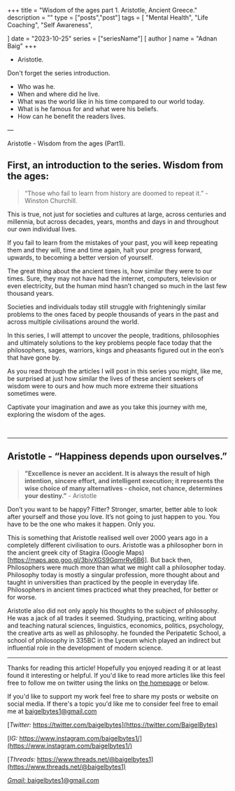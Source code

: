 +++
title = "Wisdom of the ages part 1. Aristotle, Ancient Greece."
description = ""
type = ["posts","post"]
tags = [
    "Mental Health",
    "Life Coaching",
    "Self Awareness",
    
]
date = "2023-10-25"
series = ["seriesName"]
[ author ]
  name = "Adnan Baig"
+++

* Aristotle.

Don't forget the series introduction.

* Who was he.
* When and where did he live.
* What was the world like in his time compared to our world today.
* What is he famous for and what were his beliefs.
* How can he benefit the readers lives.

—

Aristotle - Wisdom from the ages (Part1).

## First, an introduction to the series. Wisdom from the ages:

> “Those who fail to learn from history are doomed to repeat it.” - Winston Churchill.

This is true, not just for societies and cultures at large, across centuries and millennia, but across decades, years, months and days in and throughout our own individual lives.

If you fail to learn from the mistakes of your past, you will keep repeating them and they will, time and time again, halt your progress forward, upwards, to becoming a better version of yourself.

The great thing about the ancient times is, how similar they were to our times. Sure, they may not have had the internet, computers, television or even electricity, but the human mind hasn’t changed so much in the last few thousand years.

Societies and individuals today still struggle with frighteningly similar problems to the ones faced by people thousands of years in the past and across multiple civilisations around the world.

In this series, I will attempt to uncover the people, traditions, philosophies and ultimately solutions to the key problems people face today that the philosophers, sages, warriors, kings and pheasants figured out in the eon’s that have gone by.

As you read through the articles I will post in this series you might, like me, be surprised at just how similar the lives of these ancient seekers of wisdom were to ours and how much more extreme their situations sometimes were.

Captivate your imagination and awe as you take this journey with me, exploring the wisdom of the ages.

&nbsp;

---

## Aristotle - “Happiness depends upon ourselves.”

> **”Excellence is never an accident. It is always the result of high intention, sincere effort, and intelligent execution; it represents the wise choice of many alternatives - choice, not chance, determines your destiny.”** - Aristotle 


Don’t you want to be happy? Fitter? Stronger, smarter, better able to look after yourself and those you love. It’s not going to just happen to you. You have to be the one who makes it happen. Only you.

This is something that Aristotle realised well over 2000 years ago in a completely different civilisation to ours. Aristotle was a philosopher born in the ancient greek city of Stagira (Google Maps)[https://maps.app.goo.gl/3bivXGS9GqmrRy6B6]. But back then, Philosophers were much more than what we might call a philosopher today. Philosophy today is mostly a singular profession, more thought about and taught in universities than practiced by the people in everyday life. Philosophers in ancient times practiced what they preached, for better or for worse.

Aristotle also did not only apply his thoughts to the subject of philosophy. He was a jack of all trades it seemed. Studying, practicing, writing about and teaching natural sciences, linguistics, economics, politics, psychology, the creative arts as well as philosophy. he founded the Peripatetic School, a school of philosophy in 335BC in the Lyceum which played an indirect but influential role in the development of modern science.






---


Thanks for reading this article! Hopefully you enjoyed reading it or at least found it interesting or helpful. If you'd like to read more articles like this feel free to follow me on twitter using the links on [the homepage](https://baigelbytes.netlify.app) or below.

If you'd like to support my work feel free to share my posts or website on social media. If there's a topic you'd like me to consider feel free to email me at baigelbytes1@gmail.com


[*Twitter:* https://twitter.com/baigelbytes](https://twitter.com/BaigelBytes)

[*IG:* https://www.instagram.com/baigelbytes1/](https://www.instagram.com/baigelbytes1/)

[*Threads:* https://www.threads.net/@baigelbytes1](https://www.threads.net/@baigelbytes1)

[*Gmail:* baigelbytes1@gmail.com](baigelbytes1@gmail.com)
